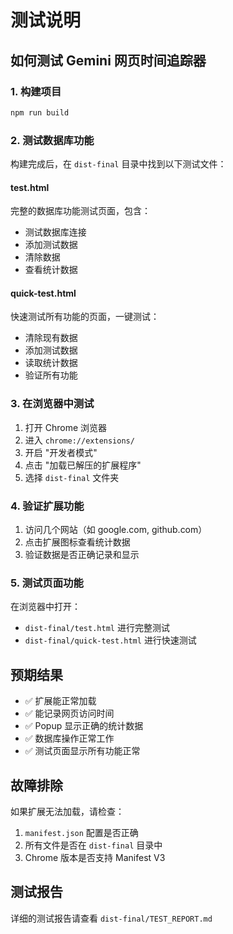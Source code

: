 # 测试说明

## 如何测试 Gemini 网页时间追踪器

### 1. 构建项目
```bash
npm run build
```

### 2. 测试数据库功能
构建完成后，在 `dist-final` 目录中找到以下测试文件：

#### test.html
完整的数据库功能测试页面，包含：
- 测试数据库连接
- 添加测试数据
- 清除数据
- 查看统计数据

#### quick-test.html
快速测试所有功能的页面，一键测试：
- 清除现有数据
- 添加测试数据
- 读取统计数据
- 验证所有功能

### 3. 在浏览器中测试
1. 打开 Chrome 浏览器
2. 进入 `chrome://extensions/`
3. 开启 "开发者模式"
4. 点击 "加载已解压的扩展程序"
5. 选择 `dist-final` 文件夹

### 4. 验证扩展功能
1. 访问几个网站（如 google.com, github.com）
2. 点击扩展图标查看统计数据
3. 验证数据是否正确记录和显示

### 5. 测试页面功能
在浏览器中打开：
- `dist-final/test.html` 进行完整测试
- `dist-final/quick-test.html` 进行快速测试

## 预期结果
- ✅ 扩展能正常加载
- ✅ 能记录网页访问时间
- ✅ Popup 显示正确的统计数据
- ✅ 数据库操作正常工作
- ✅ 测试页面显示所有功能正常

## 故障排除
如果扩展无法加载，请检查：
1. `manifest.json` 配置是否正确
2. 所有文件是否在 `dist-final` 目录中
3. Chrome 版本是否支持 Manifest V3

## 测试报告
详细的测试报告请查看 `dist-final/TEST_REPORT.md`